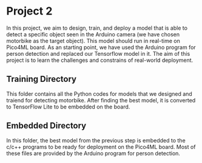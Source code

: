 # Project 2

In this project, we aim to design, train, and deploy a model that is able to detect a specific object seen in the Arduino camera (we have chosen motorbike as the target object). This model should run in real-time on Pico4ML board.  As an starting point, we have used the Arduino program for person detection and replaced our Tensorflow model in it. The aim of this project is to learn the challenges and constrains of real-world deployment.

## Training Directory
This folder contains all the Python codes for models that we designed and traiend for detecting motorbike. After finding the best model, it is converted to TensorFlow Lite to be embedded on the board. 

## Embedded Directory
In this folder, the best model from the previous step is embedded to the c/c++ programs to be ready for deployment on the Pico4ML board. Most of these files are provided by the Arduino program for person detection.